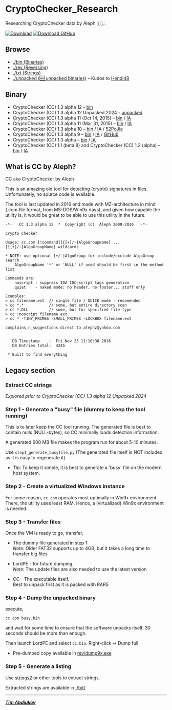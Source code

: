 # CryptoChecker_Research
Researching CryptoChecker data by Aleph 🇮🇱.

[![Download](https://img.shields.io/badge/download-success?style=for-the-badge&logo=windows95&logoColor=black)](http://gazlan.narod.ru/pe/cc/cc.rar)  [![Download GitHub](https://img.shields.io/badge/GitHub-100000?style=for-the-badge&logo=windows95&logoColor=white)](https://github.com/TAbdiukov/CryptoChecker_Research/raw/main/bin/cc.rar)

## Browse

* [./bin (Binaries)](./bin)
* [./rev (Reversing)](./rev)
* [./txt (Strings)](./txt)
* [./unpacked (🆕 unpacked binaries)](./unpacked) – Kudos to [Hendi48](https://github.com/Hendi48)

## Binary

* CryptoChecker (CC) 1.3 alpha 12 - [bin](./bin/CC_1.3_alpha_12)  
* CryptoChecker (CC) 1.3 alpha 12 Unpacked 2024 - [unpacked](./unpacked/Hendi48_CryptoChecker_1.3_alpha_12)  
* CryptoChecker (CC) 1.3 alpha 11 (Oct 14, 2015) – [bin](./bin/CC_1.3_alpha_11_20151410) / [IA](https://archive.org/details/cc1.3a11)  
* CryptoChecker (CC) 1.3 alpha 11 (Mar 31, 2015) – [bin](./bin/CC_1.3_alpha_11_20150331) / [IA](https://archive.org/details/cryptochecker-1.3-alpha-11-mar-31-2015)  
* CryptoChecker (CC) 1.3 alpha 10 – [bin](./bin/CC_1.3_alpha_10) / [IA](https://archive.org/details/cc13a10) / [52PoJie](https://www.52pojie.cn/thread-310517-1-1.html)  
* CryptoChecker (CC) 1.3 alpha 9 – [bin](./bin/CC_1.3_alpha_9) / [IA](https://archive.org/details/CC1.3A9) / [GitHub](https://github.com/nihilus/IDA-CC)  
* CryptoChecker (CC) 1.3 alpha – [bin](./bin/CC_1.3_alpha) / [IA](https://archive.org/details/cc1.13a)  
* CryptoChecker (CC) 1.1 (beta 8) and CryptoChecker (CC) 1.2 (alpha) – [bin](./bin/CC_1.1_(beta_8)_and_CC_1.2_(alpha)) / [IA](https://archive.org/details/cc12a_and_cc11b8)

## What is CC by Aleph?

CC aka CryptoChecker by Aleph

This is an amazing old tool for detecting (crypto) signatures in files. Unfortunately, no source code is available.

The tool is last updated in 2016 and made with MZ-architecture in mind (.com file format, from MS-DOS/Win9x days), and given how capable the utility is, it would be great to be able to use this utility in the future.

```
-*-   CC 1.3 alpha 12  *  Copyright (c)  Aleph 2000-2016   -*-

Crypto Checker

Usage: cc.com [!command][{[+]/-}AlgoGroupName] ... [{[+]/-}AlgoGroupName] wildcards

* NOTE: use optional [+/-]AlgoGroup for include/exclude AlgoGroup search
	AlgoGroupName '*' or 'NULL' if used should be first in the method list

Commands are:
	noscript - suppress IDA IDC-script tags generation
	quiet    - naked mode: no header, no footer... stuff only

Examples:
> cc filename.ext  // single file / QUICK mode - recomended
> cc *.*           // some, but entire directory scan
> cc *.DLL         // some, but for specified file type
> cc !noscript filename.ext
> cc * -TINY_PRIMES -SMALL_PRIMES -LOCKBOX filename.ext

complains_n_suggestions direct to alephz@yahoo.com


   DB Timestamp    :  Fri Nov 25 11:10:38 2016
   DB Entries total:  4245

 * Built to find everything
```

## Legacy section

### Extract CC strings
*Explored prior to CryptoChecker (CC) 1.3 alpha 12 Unpacked 2024*

### Step 1 - Generate a "busy" file (dummy to keep the tool running)

This is to later keep the CC tool running. The generated file is best to contain nulls (NULL-bytes), so CC minimally loads detection information. 

A generated 600 MB file makes the program run for about 5-10 minutes.

Use `step1_generate_busyfile.py` (The generated file itself is NOT included, as it is easy to regenerate it)

* *Tip*: To keep it simple, it is best to generate a 'busy' file on the modern host system.

### Step 2 - Create a virtualized Windows instance

For some reason, `cc.com` operates most optimally in Win9x environment. There, the utility uses least RAM. Hence, a (virtualized) Win9x environment is needed.

### Step 3 - Transfer files

Once the VM is ready to go, transfer,

* The dummy file generated in step 1  
	*Note*: Older FAT32 supports up to 4GB, but it takes a long time to transfer big files

* LordPE - for future dumping.  
	*Note*: The update files are also needed to use the latest version

* CC - The executable itself.  
	Best to unpack first as it is packed with RAR5

### Step 4 - Dump the unpacked binary

execute,  
```
cc.com busy.bin
```

and wait for some time to ensure that the software unpacks itself. 30 seconds should be more than enough.

Then launch LordPE and select `cc.bin`. Right-click → Dump full

* Pre-dumped copy available in [rev/dump9x.exe](rev/dump9x.exe)

### Step 5 - Generate a listing

Use [strings2](https://github.com/glmcdona/strings2) or other tools to extract strings.

Extracted strings are available in [./txt/](./txt)

---------------------------------

***[Tim Abdiukov](https://github.com/TAbdiukov)***
